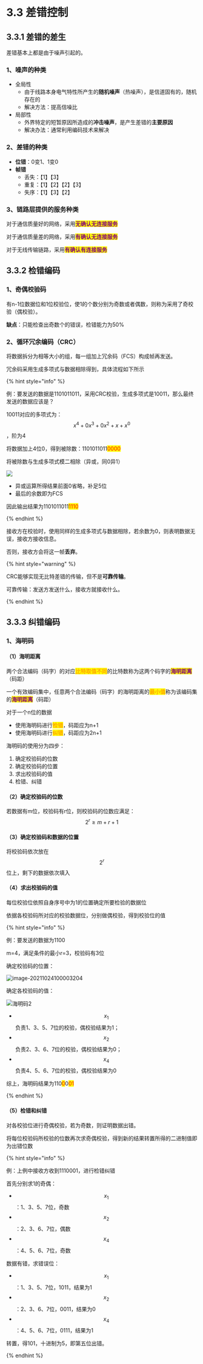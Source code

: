 # 3.3 差错控制

## 3.3.1 差错的差生

差错基本上都是由于噪声引起的。

### 1、噪声的种类

- 全局性
  - 由于线路本身电气特性所产生的**随机噪声**（热噪声），是信道固有的，随机存在的
  - 解决方法：提高信噪比
- 局部性
  - 外界特定的短暂原因所造成的**冲击噪声**，是产生差错的**主要原因**
  - 解决办法：通常利用编码技术来解决

### 2、差错的种类

- **位错**：0变1、1变0
- **帧错**
  - 丢失：【1】【3】
  - 重复：【1】【2】【2】【3】
  - 失序：【1】【3】【2】

### 3、链路层提供的服务种类

对于通信质量好的网络，采用<mark style="color:purple;">**无确认无连接服务**</mark>

对于通信质量差的网络，采用<mark style="color:purple;">**有确认无连接服务**</mark>

对于无线传输链路，采用<mark style="color:purple;">**有确认有连接服务**</mark>



## 3.3.2 检错编码

### 1、奇偶校验码

有n-1位数据位和1位校验位，使1的个数分别为奇数或者偶数，则称为采用了奇校验（偶校验）。

**缺点**：只能检查出奇数个的错误，检错能力为50%

### 2、循环冗余编码（CRC）

将数据拆分为相等大小的组，每一组加上冗余码（FCS）构成帧再发送。

冗余码采用生成多项式与数据相除得到，具体流程如下所示

{% hint style="info" %}

例：要发送的数据是1101011011，采用CRC校验，生成多项式是10011，那么最终发送的数据应该是？

10011对应的多项式为：$$x^4+0x^3+0x^2+x+x^0$$，阶为4

将数据加上4位0，得到被除数：1101011011<mark style="color:red;">0000</mark>

将被除数与生成多项式模二相除（异或，同0异1）

![](../.gitbook/assets/CRC.png)

- 异或运算所得结果前面0省略，补足5位
- 最后的余数即为FCS

因此输出结果为1101011011<mark style="color:red;">1110</mark>

{% endhint %}



接收方在校验时，使用同样的生成多项式与数据相除，若余数为0，则表明数据无误，接收方接收信息。

否则，接收方会将这一帧**丢弃**。

{% hint style="warning" %}

CRC能够实现无比特差错的传输，但不是**可靠传输**。

可靠传输：发送方发送什么，接收方就接收什么。

{% endhint %}

## 3.3.3 纠错编码

### 1、海明码

#### （1）海明距离

两个合法编码（码字）的对应<mark style="color:orange;">**比特取值不同**</mark>的比特数称为这两个码字的<mark style="color:purple;">**海明距离**</mark>（码距）

一个有效编码集中，任意两个合法编码（码字）的海明距离的<mark style="color:orange;">**最小值**</mark>称为该编码集的<mark style="color:purple;">**海明距离**</mark>（码距）

对于一个n位的数据

- 使用海明码进行<mark style="color:orange;">**检错**</mark>，码距应为n+1
- 使用海明码进行<mark style="color:orange;">**纠错**</mark>，码距应为2n+1



海明码的使用分为四步：

1. 确定校验码的位数
2. 确定校验码的位置
3. 求出校验码的值
4. 检错、纠错

#### （2）确定校验码的位数

若数据有m位，校验码有r位，则校验码的位数应满足：
$$
2^{r}\geq m+r+1
$$

#### （3）确定校验码和数据的位置

将校验码依次放在$$2^{r}$$位上，剩下的数据依次填入

#### （4）求出校验码的值

每位校验位依照自身序号中为1的位置确定所要检验的数据位

依据各校验码所对应的校验数据位，分别做偶校验，得到校验位的值

{% hint style="info" %}

例：要发送的数据为1100

m=4，满足条件的最小r=3，校验码有3位

确定校验码的位置：

![image-20211024100003204](../.gitbook/assets/海明码1.png)

确定各校验码的值：

![海明码2](../.gitbook/assets/海明码2.png)

- $$x_{1}$$负责1、3、5、7位的校验，偶校验结果为1；
- $$x_{2}$$负责2、3、6、7位的校验，偶校验结果为0；
- $$x_{4}$$负责4、5、6、7位的校验，偶校验结果为0

综上，海明码结果为110<mark style="color:red;">0</mark>0<mark style="color:red;">01</mark>

{% endhint %}

#### （5）检错和纠错

对各校验位进行奇偶校验，若为奇数，则证明数据出错。

将每位校验码所校验的位数再次求奇偶校验，得到新的结果转置所得的二进制值即为出错位数

{% hint style="info" %}

例：上例中接收方收到1110001，进行检错纠错

首先分别求1的奇偶：

- $$x_{1}$$：1、3、5、7位，奇数
- $$x_{2}$$：2、3、6、7位，偶数
- $$x_{4}$$：4、5、6、7位，奇数

数据有错，求错误位：

- $$x_{1}$$：1、3、5、7位，1011，结果为1
- $$x_{2}$$：2、3、6、7位，0011，结果为0
- $$x_{4}$$：4、5、6、7位，0111，结果为1

转置，得101，十进制为5，即第五位出错。

{% endhint %}

